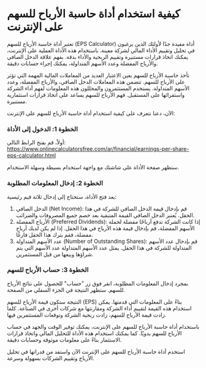 كيفية استخدام أداة حاسبة الأرباح للسهم على الإنترنت
===================================================

تعتبر أداة حاسبة الأرباح للسهم (EPS Calculator) أداة مفيدة جدًا لأولئك الذين يرغبون في تحليل وتقييم الأداء المالي لشركة معينة. باستخدام هذه الأداة العملية على الإنترنت، يمكنك اتخاذ قرارات مستنيرة وتقييم الربحية والأداء بدقة. بفهم علاقة الدخل الصافي والأرباح المفضلة وعدد الأسهم المتداولة، يمكنك إجراء حسابات دقيقة.

تأخذ حاسبة الأرباح للسهم بعين الاعتبار العديد من المعاملات المالية المهمة التي تؤثر على الأرباح للسهم. تتضمن هذه المعاملات الدخل الصافي، والأرباح المفضلة، وعدد الأسهم المتداولة. يستخدم المستثمرون والمحللون هذه المعلومات لفهم أداء الشركة واستقرائها على المستقبل. فهم الأرباح للسهم يساعد على اتخاذ قرارات استثمارية مستنيرة.

الآن، دعنا نتعرف على كيفية استخدام أداة حاسبة الأرباح للسهم على الإنترنت:

### الخطوة 1: الدخول إلى الأداة

أولاً، قم بفتح الرابط التالي: <https://www.onlinecalculatorsfree.com/ar/financial/earnings-per-share-eps-calculator.html>

ستظهر صفحة الأداة على شاشتك مع واجهة استخدام بسيطة وسهلة الاستخدام.

### الخطوة 2: إدخال المعلومات المطلوبة

بعد فتح الأداة، ستحتاج إلى إدخال ثلاثة قيم رئيسية:

1. الدخل الصافي (Net Income): قم بإدخال قيمة الدخل الصافي للشركة في هذا الحقل. يُعتبر الدخل الصافي القيمة المتبقية بعد خصم جميع المصروفات والضرائب.
2. الأرباح المفضلة (Preferred Dividends): إذا كانت الشركة تدفع أرباحًا مفضلة لحملة الأسهم المفضلة، قم بإدخال قيمة هذه الأرباح في هذا الحقل. إذا لم يكن لديك أرباح مفضلة، فقم بترك هذا الحقل فارغًا.
3. عدد الأسهم المتداولة (Number of Outstanding Shares): قم بإدخال عدد الأسهم المتداولة للشركة في هذا الحقل. يمثل عدد الأسهم المتداولة عدد الأسهم التي يتم شراؤها وبيعها من قبل المستثمرين.

### الخطوة 3: حساب الأرباح للسهم

بمجرد إدخال المعلومات المطلوبة، انقر فوق زر "حساب" للحصول على نتائج الأرباح للسهم. ستظهر النتيجة في الجزء السفلي من الصفحة.

النتيجة ستكون قيمة الأرباح للسهم (EPS) بناءً على المعلومات التي قدمتها. يمكن استخدام هذه القيمة لتقييم أداء الشركة ومقارنتها مع شركات أخرى في الصناعة. كلما زادت قيمة الأرباح للسهم، زادت ربحية الشركة وتوقعات المستثمرين فيها.

باستخدام أداة حاسبة الأرباح للسهم على الإنترنت، يمكنك توفير الوقت والجهد في حساب الأرباح للسهم يدويًا. كما يمكنك استخدام هذه الأداة للتحليل المالي واتخاذ قرارات الاستثمار بناءً على معلومات موثوقة وحسابات دقيقة.

استخدم أداة حاسبة الأرباح للسهم على الإنترنت الآن واستفد من قدراتها في تحليل الأرباح وتقييم الشركات بسهولة وسرعة.
